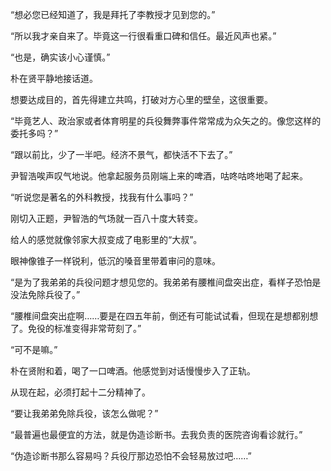 “想必您已经知道了，我是拜托了李教授才见到您的。”

“所以我才亲自来了。毕竟这一行很看重口碑和信任。最近风声也紧。”

“也是，确实该小心谨慎。”

朴在贤平静地接话道。

想要达成目的，首先得建立共鸣，打破对方心里的壁垒，这很重要。

“毕竟艺人、政治家或者体育明星的兵役舞弊事件常常成为众矢之的。像您这样的委托多吗？”

“跟以前比，少了一半吧。经济不景气，都快活不下去了。”

尹智浩唉声叹气地说。他拿起服务员刚端上来的啤酒，咕咚咕咚地喝了起来。

“听说您是著名的外科教授，找我有什么事吗？”

刚切入正题，尹智浩的气场就一百八十度大转变。

给人的感觉就像邻家大叔变成了电影里的“大叔”。

眼神像锥子一样锐利，低沉的嗓音里带着审问的意味。

“是为了我弟弟的兵役问题才想见您的。我弟弟有腰椎间盘突出症，看样子恐怕是没法免除兵役了。”

“腰椎间盘突出症啊……要是在四五年前，倒还有可能试试看，但现在是想都别想了。免役的标准变得非常苛刻了。”

“可不是嘛。”

朴在贤附和着，喝了一口啤酒。他感觉到对话慢慢步入了正轨。

从现在起，必须打起十二分精神了。

“要让我弟弟免除兵役，该怎么做呢？”

“最普遍也最便宜的方法，就是伪造诊断书。去我负责的医院咨询看诊就行。”

“伪造诊断书那么容易吗？兵役厅那边恐怕不会轻易放过吧……”